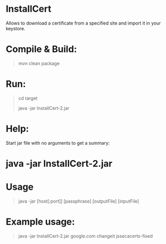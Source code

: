 # InstallCert
Allows to download a certificate from a specified site and import it in your keystore.

# Compile & Build:
> mvn clean package

# Run:
> cd target
> 
> java -jar InstallCert-2.jar

# Help:
Start jar file with no arguments to get a summary:

# java -jar InstallCert-2.jar

# Usage
> java -jar <jar> [host[:port]] [passphrase] [outputFile] [inputFile]

# Example usage: 
> java -jar InstallCert-2.jar google.com changeit jssecacerts-fixed
